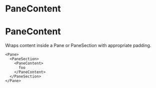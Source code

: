 PaneContent
====

      
# PaneContent

Wraps content inside a Pane or PaneSection with appropriate padding.

```
<Pane>
  <PaneSection>
    <PaneContent>
      foo
    </PaneContent>
  </PaneSection>
</Pane>
```
